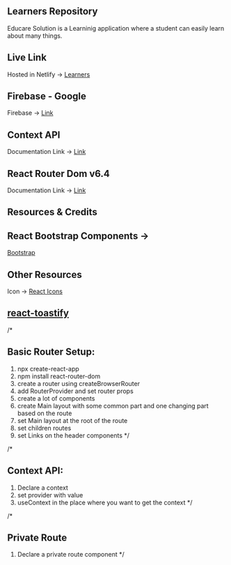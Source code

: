 ## Learners Repository

Educare Solution is a Learninig application where a student can easily learn about many things. 

## Live Link

Hosted in Netlify -> [Learners]()

## Firebase - Google
Firebase -> [Link](https://firebase.google.com/?hl=es-419)

## Context API

Documentation Link -> [Link](https://reactjs.org/docs/context.html#api)

## React Router Dom v6.4 

Documentation Link -> [Link](https://reactrouter.com/en/main/start/overview)

## Resources & Credits

## React Bootstrap Components -> 
[Bootstrap](https://react-bootstrap.github.io/)

## Other Resources

Icon -> [React Icons](https://react-icons.github.io/react-icons/)
## [react-toastify](https://www.npmjs.com/package/react-toastify)


/*
## Basic Router Setup:
1. npx create-react-app 
2. npm install react-router-dom
3. create a router using createBrowserRouter
4. add RouterProvider and set router props
5. create a lot of components
6. create Main layout with some common part and one changing part based on the route
7. set Main layout at the root of the route
8. set children routes
9. set Links on the header components
*/

/*
## Context API:
1. Declare a context
2. set provider with value
3. useContext in the place where you want to get the context
 */

 /*
 ## Private Route
 1. Declare a private route component
 */